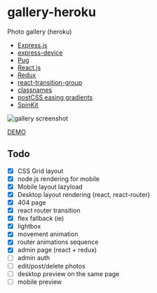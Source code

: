 # gallery-heroku

Photo gallery (heroku)


* [Express.js](http://expressjs.com/)
* [express-device](https://github.com/rguerreiro/express-device)
* [Pug](https://pugjs.org)
* [React.js](https://reactjs.org/)
* [Redux](https://redux.js.org/)
* [react-transition-group](https://github.com/reactjs/react-transition-group)
* [classnames](https://github.com/JedWatson/classnames)
* [postCSS easing gradients](https://github.com/larsenwork/postcss-easing-gradients)
* [SpinKit](https://github.com/tobiasahlin/SpinKit)


![gallery screenshot](https://image.ibb.co/dtxvsb/gallery_v5.jpg)

[DEMO](https://protected-reaches-13605.herokuapp.com/)


## Todo
- [x] CSS Grid layout
- [x] node.js rendering for mobile
- [x] Mobile layout lazyload
- [x] Desktop layout rendering (react, react-router)
- [x] 404 page
- [x] react router transition
- [x] flex fallback (ie)
- [x] lightbox
- [x] movement animation
- [x] router animations sequence
- [x] admin page (react + redux)
- [ ] admin auth
- [ ] edit/post/delete photos
- [ ] desktop preview on the same page
- [ ] mobile preview